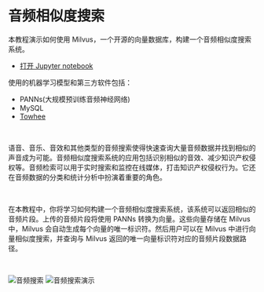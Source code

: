 


# 音频相似度搜索

本教程演示如何使用 Milvus，一个开源的向量数据库，构建一个音频相似度搜索系统。
- [打开 Jupyter notebook](https://github.com/milvus-io/bootcamp/blob/master/solutions/audio/audio_similarity_search/audio_similarity_search.ipynb)

使用的机器学习模型和第三方软件包括：
- PANNs(大规模预训练音频神经网络)
- MySQL
- [Towhee](https://towhee.io/)

</br>

语音、音乐、音效和其他类型的音频搜索使得快速查询大量音频数据并找到相似的声音成为可能。音频相似度搜索系统的应用包括识别相似的音效、减少知识产权侵权等。音频检索可以用于实时搜索和监控在线媒体，打击知识产权侵权行为。它还在音频数据的分类和统计分析中扮演着重要的角色。

</br>

在本教程中，你将学习如何构建一个音频相似度搜索系统，该系统可以返回相似的音频片段。上传的音频片段将使用 PANNs 转换为向量。这些向量存储在 Milvus 中，Milvus 会自动生成每个向量的唯一标识符。然后用户可以在 Milvus 中进行向量相似度搜索，并查询与 Milvus 返回的唯一向量标识符对应的音频片段数据路径。

<br/>

![音频搜索](/assets/audio_search.png "音频相似度搜索系统的工作流程。")
![音频搜索演示](/assets/audio_search_demo.png "音频相似度搜索系统的演示。")
